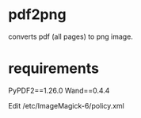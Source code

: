 # pdf2png
converts pdf (all pages) to png image.


requirements 
=============
PyPDF2==1.26.0
Wand==0.4.4

Edit /etc/ImageMagick-6/policy.xml
<policy domain="coder" rights="read" pattern="PDF" />

